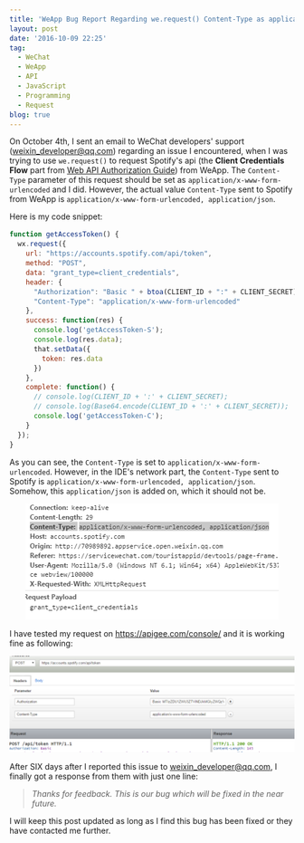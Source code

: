 ```yaml
---
title: 'WeApp Bug Report Regarding we.request() Content-Type as application/json or application/x-www-form-urlencoded'
layout: post
date: '2016-10-09 22:25'
tag:
  - WeChat
  - WeApp
  - API
  - JavaScript
  - Programming
  - Request
blog: true
---
```


On October 4th, I sent an email to WeChat developers' support (weixin_developer@qq.com) regarding an issue I encountered, when I was trying to use `we.request()` to request Spotify's api (the **Client Credentials Flow** part from [Web API Authorization Guide](https://developer.spotify.com/web-api/authorization-guide/)) from WeApp. The `Content-Type` parameter of this request should be set as `application/x-www-form-urlencoded` and I did. However, the actual value `Content-Type` sent to Spotify from WeApp is `application/x-www-form-urlencoded, application/json`.


Here is my code snippet:


```javascript
function getAccessToken() {
  wx.request({
    url: "https://accounts.spotify.com/api/token",
    method: "POST",
    data: "grant_type=client_credentials",
    header: {
      "Authorization": "Basic " + btoa(CLIENT_ID + ":" + CLIENT_SECRET),
      "Content-Type": "application/x-www-form-urlencoded"
    },
    success: function(res) {
      console.log('getAccessToken-S');
      console.log(res.data);
      that.setData({
        token: res.data
      })
    },
    complete: function() {
      // console.log(CLIENT_ID + ':' + CLIENT_SECRET);
      // console.log(Base64.encode(CLIENT_ID + ':' + CLIENT_SECRET));
      console.log('getAccessToken-C');
    }
  });
}
```

As you can see, the `Content-Type` is set to `application/x-www-form-urlencoded`. However, in the IDE's network part, the `Content-Type` sent to Spotify is `application/x-www-form-urlencoded, application/json`. Somehow, this `application/json` is added on, which it should not be.

<center><img src="../assets/images/res_data.png"></center>

I have tested my request on https://apigee.com/console/ and it is working fine as following:

<center><img src="../assets/images/apigee.png"></center>


After SIX days after I reported this issue to weixin_developer@qq.com, I finally got a response from them with just one line:

> *Thanks for feedback. This is our bug which will be fixed in the near future.*

I will keep this post updated as long as I find this bug has been fixed or they have contacted me further.

